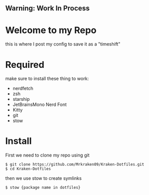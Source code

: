  ## Warning: Work In Process ##
 
 # Welcome to my Repo
 
 this is where I post my config to save it as a "timeshift"
 
 # Required
 
 make sure to install these thing to work:
 - nerdfetch
 - zsh
 - starship
 - JetBrainsMono Nerd Font
 - Kitty
 - git
 - stow

 # Install

 First we need to clone my repo using git
 ```
 $ git clone https://github.com/Mrkraken09/Kraken-Dotfiles.git
 $ cd Kraken-Dotfiles
 ```
 then we use stow to create symlinks

 ```
 $ stow {package name in dotfiles}
 ```
